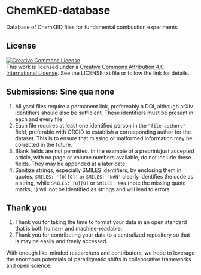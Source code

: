 # ChemKED-database
Database of ChemKED files for fundamental combustion experiments

License
-------
<a rel="license" href="http://creativecommons.org/licenses/by/4.0/"><img alt="Creative Commons License" style="border-width:0" src="https://i.creativecommons.org/l/by/4.0/88x31.png" /></a><br />This work is licensed under a <a rel="license" href="http://creativecommons.org/licenses/by/4.0/">Creative Commons Attribution 4.0 International License</a>.
See the LICENSE.txt file or follow the link for details.

Submissions: Sine qua none
--------------------------
1. All yaml files require a permanent link, prefereably a DOI, although arXiv identifiers should also be sufficient. These identifiers must be present in each and every file.
2. Each file requires at least one identified person in the `"file-authors"` field, preferable with ORCID to establish a corresponding author for the dataset. This is to ensure that missing or malformed information may be corrected in the future.
3.  Blank fields are not permitted. In the example of a preprint/just accepted article, with no page or volume numbers available, do not include these fields. They may be appended at a later date.
4.  Sanitize strings, especially SMILES identifiers, by enclosing them in quotes. `SMILES: '[O][O]'` or `SMILES: 'N#N'` clearly identifies the code as a string, while `SMILES: [O][O]` or `SMILES: N#N` (note the missing quote marks, `'`) will not be identified as strings and will lead to errors.

Thank you
---------
1.  Thank you for taking the time to format your data in an open standard that is both human- and machine-readable.
2.  Thank you for contributing your data to a centralized repository so that is may be easily and freely accessed.

With enough like-minded researchers and contributors, we hope to leverage the enormous potentials of paradigmatic shifts in collaborative frameworks and open science.
